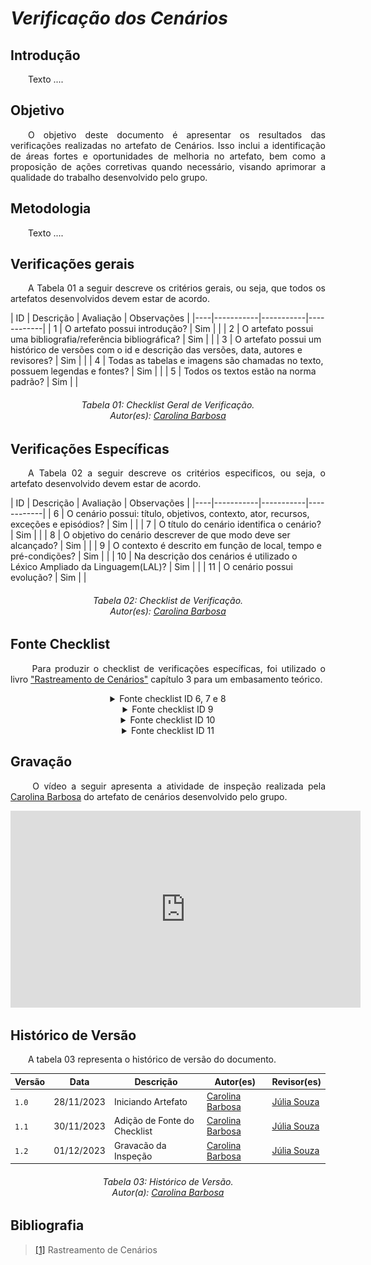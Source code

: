 # ***Verificação dos Cenários***

## **Introdução**
<p align="justify">
&emsp;&emsp;Texto ....
</p>

## **Objetivo**
<p align="justify">
&emsp;&emsp;O objetivo deste documento é apresentar os resultados das verificações realizadas no artefato de Cenários. Isso inclui a identificação de áreas fortes e oportunidades de melhoria no artefato, bem como a proposição de ações corretivas quando necessário, visando aprimorar a qualidade do trabalho desenvolvido pelo grupo.
</p>

## **Metodologia**
<p align="justify">
&emsp;&emsp;Texto ....
</p>

## **Verificações gerais**
<p align="justify"> 
&emsp;&emsp;A Tabela 01 a seguir descreve os critérios gerais, ou seja, que todos os artefatos desenvolvidos devem estar de acordo.
</p>
| ID | Descrição | Avaliação | Observações |
|----|-----------|-----------|------------|
| 1  | O artefato possui introdução? | Sim |  |
| 2  | O artefato possui uma bibliografia/referência bibliográfica? | Sim | |
| 3  | O artefato possui um histórico de versões com o id e descrição das versões, data, autores e revisores? | Sim |  |
| 4  | Todas as tabelas e imagens são chamadas no texto, possuem legendas e fontes? | Sim |  |
| 5  | Todos os textos estão na norma padrão? | Sim |  |

<center>
<h6> Tabela 01: Checklist Geral de Verificação.
<br/> Autor(es): <a href="https://github.com/CarolinaBarb">Carolina Barbosa</a></h6>
</center>

## **Verificações Específicas**
<p align="justify"> 
&emsp;&emsp;A Tabela 02 a seguir descreve os critérios especificos, ou seja, o artefato desenvolvido devem estar de acordo.
</p>
| ID | Descrição | Avaliação | Observações |
|----|-----------|-----------|------------|
| 6  | O cenário possui: título, objetivos, contexto, ator, recursos, exceções e episódios? | Sim |  |
| 7  | O título do cenário identifica o cenário? |    Sim |  |
| 8  | O objetivo do cenário descrever de que modo deve ser alcançado? | Sim |  |
| 9  | O contexto é descrito em função de local, tempo e pré-condições? | Sim |  |
| 10 | Na descrição dos cenários é utilizado o Léxico Ampliado da Linguagem(LAL)? | Sim |  |
| 11 | O cenário possui evolução? | Sim |  |


<center>
<h6> Tabela 02: Checklist de Verificação.
<br/> Autor(es): <a href="https://github.com/CarolinaBarb">Carolina Barbosa</a></h6>
</center>

## **Fonte Checklist**
<p align="justify">
&emsp;&emsp; Para produzir o checklist de verificações específicas, foi utilizado o livro <a href="https://www-di.inf.puc-rio.br/~julio/bnncap3.pdf">"Rastreamento de Cenários"</a> capítulo 3 para um embasamento teórico.
</p>

<center>
<details>
   <summary>Fonte checklist ID 6, 7 e 8</summary>
      <img src="https://raw.githubusercontent.com/Requisitos-de-Software/2023.2-Jitsi/main/docs/assets/fontesChecklist/Cenario%20ID06%2C%2007%2C08.png" alt="checklist" width=500px>
      <img src="https://raw.githubusercontent.com/Requisitos-de-Software/2023.2-Jitsi/main/docs/assets/fontesChecklist/Cenario%20ID06%2C%2007%2C08%20cont.png" alt="checklist" width=500px>
</details>
</center>

<center>
<details>
   <summary>Fonte checklist ID 9</summary>
      <img src="https://raw.githubusercontent.com/Requisitos-de-Software/2023.2-Jitsi/main/docs/assets/fontesChecklist/Cenario%20ID09.png" alt="checklist" width=500px>
</details>
</center>


<center>
<details>
   <summary>Fonte checklist ID 10</summary>
      <img src="https://raw.githubusercontent.com/Requisitos-de-Software/2023.2-Jitsi/main/docs/assets/fontesChecklist/Cenario%20ID10.png" alt="checklist" width=500px>
</details>
</center>

<center>
<details>
   <summary>Fonte checklist ID 11</summary>
      <img src="https://raw.githubusercontent.com/Requisitos-de-Software/2023.2-Jitsi/main/docs/assets/fontesChecklist/Cenario%20ID11.png" alt="checklist" width=500px>
</details>
</center>

## **Gravação**
<p align="justify">
&emsp;&emsp; O vídeo a seguir apresenta a atividade de inspeção realizada pela <a href="https://github.com/CarolinaBarb">Carolina Barbosa</a> do artefato de cenários desenvolvido pelo grupo.
</p>

<center>

<iframe width="560" height="315" src="https://www.youtube.com/embed/WGkPHMYK99o?si=mALwbCMm8UI7uFfb" title="YouTube video player" frameborder="0" allow="accelerometer; autoplay; clipboard-write; encrypted-media; gyroscope; picture-in-picture; web-share" allowfullscreen></iframe>

</center>

## **Histórico de Versão**
<p align="justify">
&emsp;&emsp;A tabela 03 representa o histórico de versão do documento.
</p>

| Versão | Data | Descrição | Autor(es) | Revisor(es) |
| ------ | ---- | --------- | --------- | ---------- |
| `1.0`  | 28/11/2023 | Iniciando Artefato |[Carolina Barbosa](https://github.com/CarolinaBarb) | [Júlia Souza](https://github.com/JuliaSSouza)|
| `1.1`  | 30/11/2023 | Adição de Fonte do Checklist |[Carolina Barbosa](https://github.com/CarolinaBarb) | [Júlia Souza](https://github.com/JuliaSSouza)|
| `1.2`  | 01/12/2023 | Gravacão da Inspeção |[Carolina Barbosa](https://github.com/CarolinaBarb) | [Júlia Souza](https://github.com/JuliaSSouza)|
<h6 align="center"> Tabela 03: Histórico de Versão.
<br> Autor(a): <a href="https://github.com/CarolinaBarb">Carolina Barbosa</a></h6>

## **Bibliografia**
> <a href="https://www-di.inf.puc-rio.br/~julio/bnncap3.pdf">[1]</a> Rastreamento de Cenários
